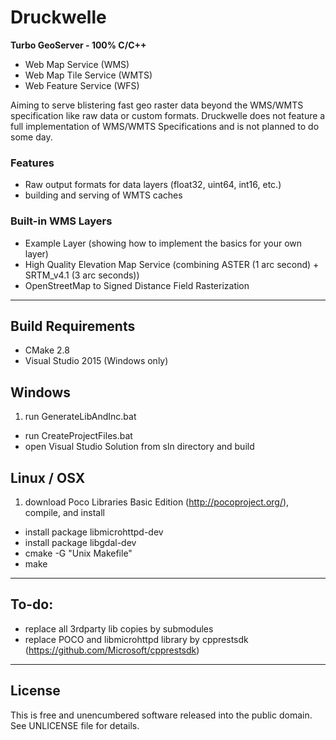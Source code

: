 # Druckwelle #

**Turbo GeoServer - 100% C/C++**

 * Web Map Service (WMS)
 * Web Map Tile Service (WMTS)
 * Web Feature Service (WFS)

Aiming to serve blistering fast geo raster data beyond the WMS/WMTS specification like raw data or custom formats.
Druckwelle does not feature a full implementation of WMS/WMTS Specifications and is not planned to do some day.

### Features ###

 * Raw output formats for data layers (float32, uint64, int16, etc.)
 * building and serving of WMTS caches

### Built-in WMS Layers ###

 * Example Layer (showing how to implement the basics for your own layer)
 * High Quality Elevation Map Service (combining ASTER (1 arc second) + SRTM_v4.1 (3 arc seconds))
 * OpenStreetMap to Signed Distance Field Rasterization

---

## Build Requirements ##

 * CMake 2.8
 * Visual Studio 2015 (Windows only)

## Windows ##

 1. run GenerateLibAndInc.bat
 * run CreateProjectFiles.bat
 * open Visual Studio Solution from sln directory and build

## Linux / OSX ##

 1. download Poco Libraries Basic Edition (http://pocoproject.org/), compile, and install
 * install package libmicrohttpd-dev
 * install package libgdal-dev
 * cmake -G "Unix Makefile"
 * make

---

## To-do: ##

 * replace all 3rdparty lib copies by submodules
 * replace POCO and libmicrohttpd library by cpprestsdk (https://github.com/Microsoft/cpprestsdk)

---

## License ##

This is free and unencumbered software released into the public domain. See UNLICENSE file for details.
